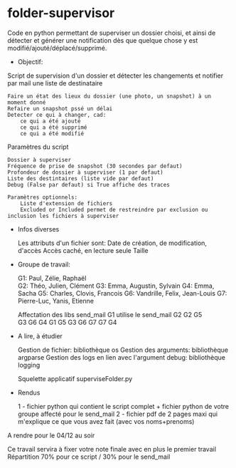# folder-supervisor
Code en python permettant de superviser un dossier choisi, et ainsi de détecter et générer une notification dès que quelque chose y est modifié/ajouté/déplacé/supprimé.


+ Objectif:

Script de supervision d'un dossier et détecter les changements et notifier par mail une liste de destinataire

	Faire un état des lieux du dossier (une photo, un snapshot) à un moment donné
	Refaire un snapshot pssé un délai
	Detecter ce qui à changer, cad:
		ce qui a été ajouté
		ce qui a été supprimé
		ce qui a été modifié


Paramètres du script 

	Dossier à superviser
	Fréquence de prise de snapshot (30 secondes par defaut)
	Profondeur de dossier à superviser (1 par defaut)
	Liste des destintaires (liste vide par defaut)
	Debug (False par defaut) si True affiche des traces 
	
	Paramètres optionnels:
		Liste d'extension de fichiers
		Excluded or Included permet de restreindre par exclusion ou inclusion les fichiers à superviser

+ Infos diverses

	Les attributs d'un fichier sont:
		Date de création, de modification, d'accès
		Accès caché, en lecture seule
		Taille		

+ Groupe de travail:

	G1: Paul, Zélie, Raphaël		
	G2: Théo, Julien, Clément
	G3: Emma, Augustin, Sylvain
	G4: Emma, Sacha
	G5: Charles, Clovis, Francois
	G6: Vandrille, Felix, Jean-Louis
	G7: Pierre-Luc, Yanis, Etienne

	Affectation des libs send_mail 
	G1	utilise le send_mail 	G2
	G2				G5	
	G3				G6
	G4				G1
	G5				G3
	G6				G7
	G7				G4
		

+ A lire, à étudier

	Gestion de fichier: bibliothèque os
	Gestion des arguments: bibliothèque argparse
	Gestion des logs en lien avec l'argument debug: bibliothèque logging

	Squelette applicatif superviseFolder.py

+ Rendus

	1 - fichier python qui contient le script complet + fichier python de votre groupe affecté pour le send_mail
	2 - fichier pdf de 2 pages maxi qui m'explique ce que vous avez fait (avec vos noms+prenoms)


A rendre pour le 04/12 au soir 

Ce travail servira à fixer votre note finale avec en plus le premier travail
Répartition 70% pour ce script / 30% pour le send_mail 
